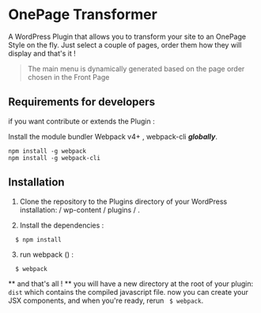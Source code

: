# OnePage Transformer
A  WordPress Plugin that allows you to transform your site to an OnePage Style on the fly.
Just select a couple of pages, order them how they will display and that's it !
>The main menu is dynamically generated based on the page order chosen in the Front Page
## Requirements for developers

if you want contribute or extends the Plugin :

Install the  module bundler Webpack v4+ , webpack-cli  ***globally***.
```
npm install -g webpack
npm install -g webpack-cli
```

## Installation
1. Clone the repository to the Plugins directory of your WordPress installation: / wp-content / plugins / .

2.  Install the dependencies :
```
  $ npm install
```
3. run webpack  () :
```
  $ webpack
```
** and that's all ! **  you will have a new directory at the root of your plugin: `dist` which contains the compiled javascript file.
now you can create your JSX components, and when you're ready, rerun ``` $ webpack```.
